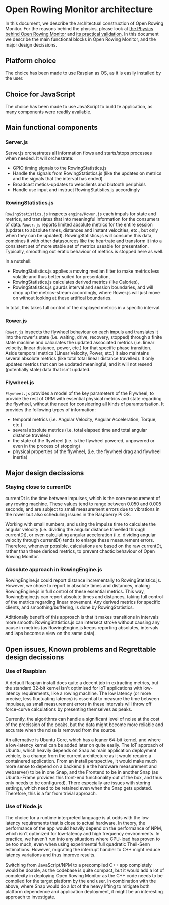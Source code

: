 # Open Rowing Monitor architecture

In this document, we describe the architectual construction of Open Rowing Monitor. For the reasons behind the physics, please look at [the Physics behind Open Rowing Monitor](Physics_Of_OpenRowingMonitor.md) and [its practical validation](Engine_Validation.md). In this document we describe the main functional blocks in Open Rowing Monitor, and the major design decissions.

## Platform choice

The choice has been made to use Raspian as OS, as it is easily installed by the user.

## Choice for JavaScript

The choice has been made to use JavaScript to build te application, as many components were readily available.

## Main functional components

### Server.js

Server.js orchestrates all information flows and starts/stops processes when needed. It will orchestrate:

* GPIO timing signals to the RowingStatistics.js
* Handle the signals from RowingStatistics.js (like the updates on metrics and the signals that the interval has ended)
* Broadcast metics-updates to webclients and blutooth periphials
* Handle use input and instruct RowingStatistics.js accordingly

### RowingStatistics.js

`RowingStatistics.js` inspects `engine/Rower.js` each impuls for state and metrics, and translates that into meaningful information for the consumers of data. `Rower.js` reports limited absolute metrics for the entire session (updates to absolute times, distances and instant velocities, etc., but only when they can be updated). RowingStatistics.js will consume this data, combines it with other datasources like the heartrate and transform it into a consistent set of more stable set of metrics useable for presentation. Typically, smoothing out eratic behaviour of metrics is stopped here as well.

In a nutshell:

* RowingStatistics.js applies a moving median filter to make metrics less volatile and thus better suited for presentation,
* RowingStatistics.js calculates derived metrics (like Calories),
* RowingStatistics.js gaurds interval and session boundaries, and will chop up the metrics-stream accordingly, where Rower.js will just move on without looking at these artifical boundaries.

In total, this takes full control of the displayed metrics in a specific interval.

### Rower.js

`Rower.js` inspects the flywheel behaviour on each impuls and translates it into the rower's state (i.e. waiting, drive, recovery, stopped) through a finite state machine and calculates the updated associated metrics (i.e. linear velocity, linear distance, power, etc.) for that specific phase transition. Aside temporal metrics (Linear Velocity, Power, etc.) it also maintains several absolute metrics (like total total linear distance travelled). It only updates metrics that can be updated meaningful, and it will not resend (potentially stale) data that isn't updated.

### Flywheel.js

`Flywheel.js` provides a model of the key parameters of the Flywheel, to provide the rest of ORM with essential physical metrics and state regarding the flywheel, without the need for considering all kinds of paramterisation. It provides the following types of information:

* temporal metrics (i.e. Angular Velocity, Angular Acceleration, Torque, etc.)
* several absolute metrics (i.e. total elapsed time and total angular distance traveled)
* the state of the flywheel (i.e. is the flywheel powered, unpowered or even in the process of stopping)
* physical properties of the flywheel, (i.e. the flywheel drag and flywheel inertia)

## Major design decissions

### Staying close to currentDt

currentDt is the time between impulses, which is the core measurement of any rowing machine. These values tend to range between 0.050 and 0.005 seconds, and are subject to small measurement errors due to vibrations in the rower but also scheduling issues in the Raspberry Pi OS.

Working with small numbers, and using the impulse time to calculate the angular velocity (i.e. dividing the angular distance travelled through currentDt), or even calculating angular acceleration (i.e. dividing angular velocity through currentDt) tends to enlarge these measurement errors. Therefore, whenever possible, calculations are based on the raw currentDt, rather than these dericed metrics, to prevent chaotic behaviour of Open Rowing Monitor.

### Absolute approach in RowingEngine.js

RowingEngine.js could report distance incrementally to RowingStatistics.js. However, we chose to report in absolute times and distances, making RowingEngine.js in full control of these essential metrics. This way, RowingEngine.js can report absolute times and distances, taking full control of the metrics regarding linear movement. Any derived metrics for specific clients, and smoothing/buffering, is done by RowingStatistics.

Adittionally benefit of this approach is that it makes transitions in intervals more smooth: RowingStatistics.js can intersect stroke without causing any pause in metrics (as RowingEngine.js keeps reporting absolutes, intervals and laps become a view on the same data).

## Open issues, Known problems and Regrettable design decissions

### Use of Raspbian

A default Raspian install does quite a decent job in extracting metrics, but the standard 32-bit kernel isn't optimised for IoT applications with low-latency requirements, like a rowing machine. The low latency (or more precise, less fluctuating latency) is essential to measure the time between impulses, as small measurement errors in these intervals will throw off force-curve calculations by presenting themselves as peaks.

Currently, the algorithms can handle a significant level of noise at the cost of the precission of the peaks, but the data might become more reliable and accurate when the noise is removed from the source.

An alternative is Ubuntu Core, which has a leaner 64-bit kernel, and where a low-latency kernel can be added later on quite easily. The IoT approach of Ubuntu, which heavily depends on Snap as main application deployment vehicle, is a change from the current architecture as it would require a containered application. From an install perspective, it would make much more sense to depend on a backend (i.e the hardware measurement and webserver) to be in one Snap, and the Frontend to be in another Snap (as Ubuntu-Frame provides this front-end functionality out of the box, and thus only needs to be configured). There especially are issues with storing settings, which need to be retained even when the Snap gets updated. Therefore, this is a far from trivial approach.

### Use of Node.js

The choice for a runtime interpreted language is at odds with the low latency requirements that is close to actual hardware. In theory, the performance of the app would heavily depend on the performance of NPM, which isn't optimized for low-latency and high frequency environments. In practice, we haven't run into any situations where CPU-load has proven to be too much, even when using experimental full quadratic Theil-Senn estimations. However, migrating the interrupt handler to C++ might reduce latency variations and thus improve results.

Switching from JavaScript/NPM to a precompiled C++ app completely would be doable, as the codebase is quite compact, but it would add a lot of complexity in deploying Open Rowing Monitor as the C++ code needs to be compiled for the target platform by the end user. In combination with the above, where Snap would do a lot of the heavy lifting to mitigate both platform dependence and application deployment, it might be an interesting approach to investigate.
